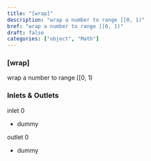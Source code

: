 ```yaml
---
title: "[wrap]"
description: "wrap a number to range [[0, 1)"
bref: "wrap a number to range [[0, 1)"
draft: false
categories: ["object", "Math"]
---
```


### [wrap]

wrap a number to range [[0, 1)

### Inlets & Outlets

inlet 0

 - dummy

outlet 0

 - dummy
 
